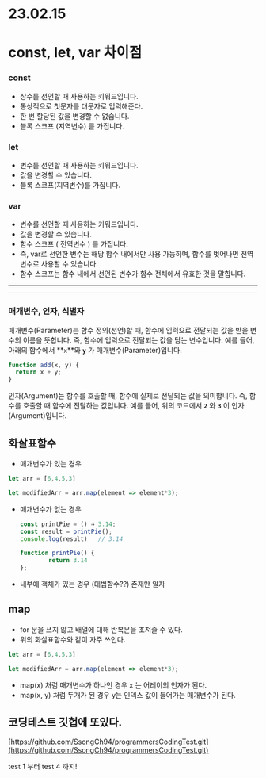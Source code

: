 # 23.02.15

# const, let, var 차이점

### const

- 상수를 선언할 때 사용하는 키워드입니다.
- 통상적으로 첫문자를 대문자로 입력해준다.
- 한 번 할당된 값을 변경할 수 없습니다.
- 블록 스코프 (지역변수) 를 가집니다.

### let

- 변수를 선언할 때 사용하는 키워드입니다.
- 값을 변경할 수 있습니다.
- 블록 스코프(지역변수)를 가집니다.

### var

- 변수를 선언할 때 사용하는 키워드입니다.
- 값을 변경할 수 있습니다.
- 함수 스코프 ( 전역변수 ) 를 가집니다.
- 즉, var로 선언한 변수는 해당 함수 내에서만 사용 가능하며, 함수를 벗어나면 전역변수로 사용할 수 있습니다.
- 함수 스코프는 함수 내에서 선언된 변수가 함수 전체에서 유효한 것을 말합니다.

---

---

### 매개변수, 인자, 식별자

매개변수(Parameter)는 함수 정의(선언)할 때, 함수에 입력으로 전달되는 값을 받을 변수의 이름을 뜻합니다. 즉, 함수에 입력으로 전달되는 값을 담는 변수입니다. 예를 들어, 아래의 함수에서 **`x`**와 **`y`**
가 매개변수(Parameter)입니다.

```jsx
function add(x, y) {
  return x + y;
}
```

인자(Argument)는 함수를 호출할 때, 함수에 실제로 전달되는 값을 의미합니다. 즉, 함수를 호출할 때 함수에 전달하는 값입니다. 예를 들어, 위의 코드에서 **`2`** 와 **`3`** 이 인자(Argument)입니다.

## 화살표함수

- 매개변수가 있는 경우

```jsx
let arr = [6,4,5,3]

let modifiedArr = arr.map(element => element*3);
```

- 매개변수가 없는 경우
    
    ```jsx
    const printPie = () ⇒ 3.14;
    const result = printPie();
    console.log(result)   // 3.14
    
    function printPie() {
    		return 3.14
    };
    ```
    
- 내부에 객체가 있는 경우 (대법함수??) 존재만 알자

## map

- for 문을 쓰지 않고 배열에 대해 반복문을 조져줄 수 있다.
- 위의 화살표함수와 같이 자주 쓰인다.

```jsx
let arr = [6,4,5,3]

let modifiedArr = arr.map(element => element*3);
```

- map(x) 처럼 매개변수가 하나인 경우 x 는 어레이의 인자가 된다.
- map(x, y) 처럼 두개가 된 경우 y는 인덱스 값이 들어가는 매개변수가 된다.

## 코딩테스트 깃헙에 또있다.

[https://github.com/SsongCh94/programmersCodingTest.git](https://github.com/SsongCh94/programmersCodingTest.git)

test 1 부터 test 4 까지!
